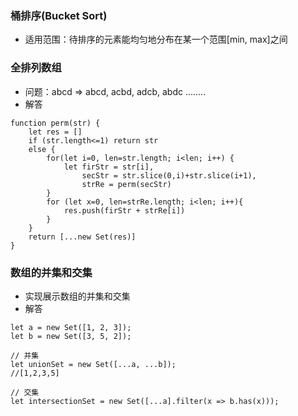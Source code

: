 ### 桶排序(Bucket Sort)
* 适用范围：待排序的元素能均匀地分布在某一个范围[min, max]之间


### 全排列数组
* 问题：abcd => abcd, acbd, adcb, abdc ........
* 解答

```
function perm(str) {
	let res = []
	if (str.length<=1) return str
	else {
		for(let i=0, len=str.length; i<len; i++) {
			let firStr = str[i],
				secStr = str.slice(0,i)+str.slice(i+1),
				strRe = perm(secStr)
		}
		for (let x=0, len=strRe.length; i<len; i++){
			res.push(firStr + strRe[i])
		}
	}
	return [...new Set(res)]
}
```

### 数组的并集和交集
* 实现展示数组的并集和交集
* 解答

```
let a = new Set([1, 2, 3]);
let b = new Set([3, 5, 2]); 

// 并集
let unionSet = new Set([...a, ...b]);
//[1,2,3,5]

// 交集
let intersectionSet = new Set([...a].filter(x => b.has(x)));
```